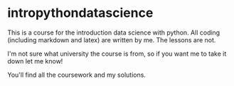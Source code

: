 # intropythondatascience

This is a course for the introduction data science with python. All coding (including markdown and latex) are written by me. The lessons are not. 

I'm not sure what university the course is from, so if you want me to take it down let me know!

You'll find all the coursework and my solutions.
